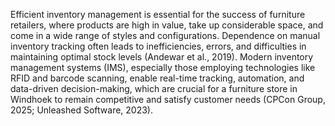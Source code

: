 Efficient inventory management is essential for the success of furniture retailers, where products are high in value, take up considerable space, and come in a wide range of styles and configurations. Dependence on manual inventory tracking often leads to inefficiencies, errors, and difficulties in maintaining optimal stock levels (Andewar et al., 2019). Modern inventory management systems (IMS), especially those employing technologies like RFID and barcode scanning, enable real-time tracking, automation, and data-driven decision-making, which are crucial for a furniture store in Windhoek to remain competitive and satisfy customer needs (CPCon Group, 2025; Unleashed Software, 2023).
